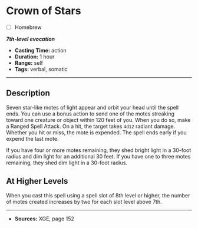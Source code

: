 # Crown of Stars
- [ ] Homebrew

***7th-level evocation***
- **Casting Time:** action
- **Duration:** 1 hour
- **Range:** self
- **Tags:** verbal, somatic

---

## Description
Seven star-like motes of light appear and orbit your head until the spell ends.
You can use a bonus action to send one of the motes streaking toward one creature or object within 120 feet of you.
When you do so, make a Ranged Spell Attack.
On a hit, the target takes `4d12` radiant damage.
Whether you hit or miss, the mote is expended.
The spell ends early if you expend the last mote.

If you have four or more motes remaining, they shed bright light in a 30-foot radius and dim light for an additional 30 feet.
If you have one to three motes remaining, they shed dim light in a 30-foot radius.

## At Higher Levels
When you cast this spell using a spell slot of 8th level or higher, the number of motes created increases by two for each slot level above 7th.

---

- **Sources:** XGE, page 152
